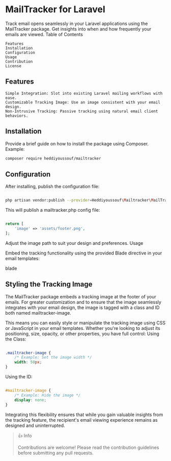 # MailTracker for Laravel

Track email opens seamlessly in your Laravel applications using the MailTracker package. Get insights into when and how frequently your emails are viewed.
Table of Contents

    Features
    Installation
    Configuration
    Usage
    Contribution
    License

## Features

    Simple Integration: Slot into existing Laravel mailing workflows with ease.
    Customizable Tracking Image: Use an image consistent with your email design.
    Non-Intrusive Tracking: Passive tracking using natural email client behaviors.

## Installation

Provide a brief guide on how to install the package using Composer. Example:

```bash
composer require heddiyoussouf/mailtracker
```

## Configuration

After installing, publish the configuration file:


```bash

php artisan vendor:publish --provider=Heddiyoussouf\Mailtracker\MailTrackerProvider
```

This will publish a mailtracker.php config file:

```php

return [
    'image' => 'assets/footer.png',
];
```

Adjust the image path to suit your design and preferences.
Usage

Embed the tracking functionality using the provided Blade directive in your email templates:

blade

## Styling the Tracking Image

The MailTracker package embeds a tracking image at the footer of your emails. For greater customization and to ensure that the image seamlessly integrates with your email design, the image is tagged with a class and ID both named mailtracker-image.

This means you can easily style or manipulate the tracking image using CSS or JavaScript in your email templates. Whether you're looking to adjust its positioning, size, opacity, or other properties, you have full control:
Using the Class:

```css

.mailtracker-image {
    /* Example: Set the image width */
    width: 50px;
}
```

Using the ID:

```css

#mailtracker-image {
    /* Example: Hide the image */
    display: none;
}
```

Integrating this flexibility ensures that while you gain valuable insights from the tracking feature, the recipient's email viewing experience remains as designed and uninterrupted.

> 👍 Info
> 
> Contributions are welcome! Please read the contribution guidelines before submitting any pull requests.
>
